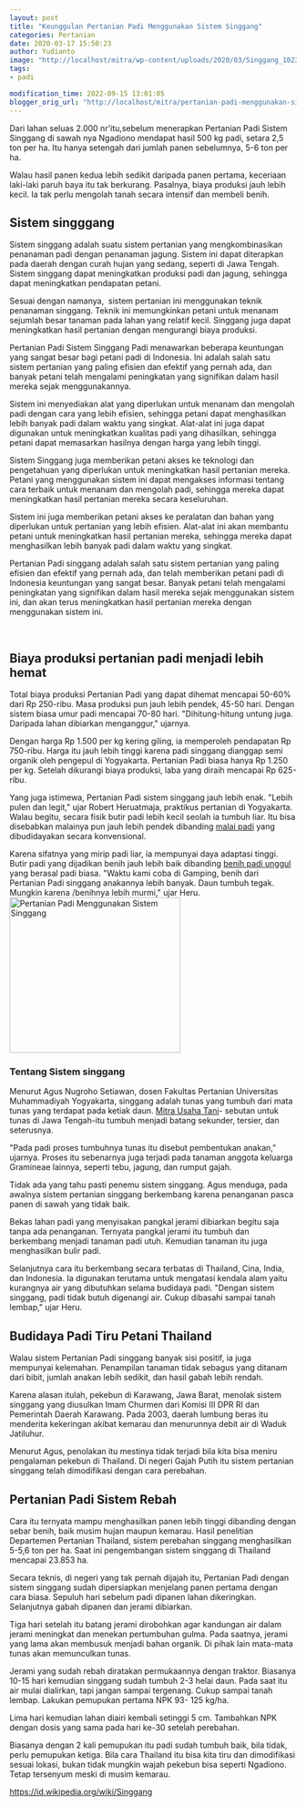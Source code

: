 ```yaml
---
layout: post
title: "Keunggulan Pertanian Padi Menggunakan Sistem Singgang"
categories: Pertanian
date: 2020-03-17 15:50:23
author: Yudianto
image: "http://localhost/mitra/wp-content/uploads/2020/03/Singgang_1023x800.jpg"
tags:
- padi

modification_time: 2022-09-15 13:01:05
blogger_orig_url: "http://localhost/mitra/pertanian-padi-menggunakan-sistem.html"
---
```


Dari lahan seluas 2.000 nr'itu,sebelum menerapkan Pertanian Padi Sistem Singgang di sawah nya Ngadiono mendapat hasil 500 kg padi, setara 2,5 ton per ha. Itu hanya setengah dari jumlah panen sebelumnya, 5-6 ton per ha.

Walau hasil panen kedua lebih sedikit daripada panen pertama, keceriaan laki-laki paruh baya itu tak berkurang. Pasalnya, biaya produksi jauh lebih kecil. Ia tak perlu mengolah tanah secara intensif dan membeli benih.
<h2>Sistem singggang</h2>
<span data-offset-key="2fg6s-20-0">S</span><span data-offset-key="2fg6s-21-0">ist</span><span data-offset-key="2fg6s-22-0">em</span><span data-offset-key="2fg6s-23-0"> sing</span><span data-offset-key="2fg6s-24-0">gang</span><span data-offset-key="2fg6s-25-0"> ad</span><span data-offset-key="2fg6s-26-0">al</span><span data-offset-key="2fg6s-27-0">ah</span><span data-offset-key="2fg6s-28-0"> su</span><span data-offset-key="2fg6s-29-0">atu</span><span data-offset-key="2fg6s-30-0"> s</span><span data-offset-key="2fg6s-31-0">ist</span><span data-offset-key="2fg6s-32-0">em</span><span data-offset-key="2fg6s-33-0"> pert</span><span data-offset-key="2fg6s-34-0">anian</span><span data-offset-key="2fg6s-35-0"> y</span><span data-offset-key="2fg6s-36-0">ang</span><span data-offset-key="2fg6s-37-0"> men</span><span data-offset-key="2fg6s-38-0">g</span><span data-offset-key="2fg6s-39-0">k</span><span data-offset-key="2fg6s-40-0">omb</span><span data-offset-key="2fg6s-41-0">inas</span><span data-offset-key="2fg6s-42-0">ikan</span><span data-offset-key="2fg6s-43-0"> pen</span><span data-offset-key="2fg6s-44-0">an</span><span data-offset-key="2fg6s-45-0">aman</span><span data-offset-key="2fg6s-46-0"> p</span><span data-offset-key="2fg6s-47-0">adi</span><span data-offset-key="2fg6s-48-0"> den</span><span data-offset-key="2fg6s-49-0">gan</span><span data-offset-key="2fg6s-50-0"> pen</span><span data-offset-key="2fg6s-51-0">an</span><span data-offset-key="2fg6s-52-0">aman</span><span data-offset-key="2fg6s-53-0"> j</span><span data-offset-key="2fg6s-54-0">ag</span><span data-offset-key="2fg6s-55-0">ung</span><span data-offset-key="2fg6s-56-0">.</span><span data-offset-key="2fg6s-57-0"> S</span><span data-offset-key="2fg6s-58-0">ist</span><span data-offset-key="2fg6s-59-0">em</span><span data-offset-key="2fg6s-60-0"> in</span><span data-offset-key="2fg6s-61-0">i</span><span data-offset-key="2fg6s-62-0"> d</span><span data-offset-key="2fg6s-63-0">ap</span><span data-offset-key="2fg6s-64-0">at</span><span data-offset-key="2fg6s-65-0"> d</span><span data-offset-key="2fg6s-66-0">iter</span><span data-offset-key="2fg6s-67-0">ap</span><span data-offset-key="2fg6s-68-0">kan</span><span data-offset-key="2fg6s-69-0"> p</span><span data-offset-key="2fg6s-70-0">ada</span><span data-offset-key="2fg6s-71-0"> da</span><span data-offset-key="2fg6s-72-0">er</span><span data-offset-key="2fg6s-73-0">ah</span><span data-offset-key="2fg6s-74-0"> den</span><span data-offset-key="2fg6s-75-0">gan</span><span data-offset-key="2fg6s-76-0"> cur</span><span data-offset-key="2fg6s-77-0">ah</span><span data-offset-key="2fg6s-78-0"> h</span><span data-offset-key="2fg6s-79-0">u</span><span data-offset-key="2fg6s-80-0">jan</span><span data-offset-key="2fg6s-81-0"> y</span><span data-offset-key="2fg6s-82-0">ang</span><span data-offset-key="2fg6s-83-0"> sed</span><span data-offset-key="2fg6s-84-0">ang</span><span data-offset-key="2fg6s-85-0">,</span><span data-offset-key="2fg6s-86-0"> se</span><span data-offset-key="2fg6s-87-0">pert</span><span data-offset-key="2fg6s-88-0">i</span><span data-offset-key="2fg6s-89-0"> di</span><span data-offset-key="2fg6s-90-0"> J</span><span data-offset-key="2fg6s-91-0">awa</span><span data-offset-key="2fg6s-92-0"> T</span><span data-offset-key="2fg6s-93-0">eng</span><span data-offset-key="2fg6s-94-0">ah</span><span data-offset-key="2fg6s-95-0">.</span><span data-offset-key="2fg6s-96-0"> S</span><span data-offset-key="2fg6s-97-0">ist</span><span data-offset-key="2fg6s-98-0">em</span><span data-offset-key="2fg6s-99-0"> sing</span><span data-offset-key="2fg6s-100-0">gang</span><span data-offset-key="2fg6s-101-0"> d</span><span data-offset-key="2fg6s-102-0">ap</span><span data-offset-key="2fg6s-103-0">at</span><span data-offset-key="2fg6s-104-0"> men</span><span data-offset-key="2fg6s-105-0">ing</span><span data-offset-key="2fg6s-106-0">kat</span><span data-offset-key="2fg6s-107-0">kan</span><span data-offset-key="2fg6s-108-0"> produ</span><span data-offset-key="2fg6s-109-0">ks</span><span data-offset-key="2fg6s-110-0">i</span><span data-offset-key="2fg6s-111-0"> p</span><span data-offset-key="2fg6s-112-0">adi</span><span data-offset-key="2fg6s-113-0"> dan</span><span data-offset-key="2fg6s-114-0"> j</span><span data-offset-key="2fg6s-115-0">ag</span><span data-offset-key="2fg6s-116-0">ung</span><span data-offset-key="2fg6s-117-0">,</span><span data-offset-key="2fg6s-118-0"> se</span><span data-offset-key="2fg6s-119-0">hing</span><span data-offset-key="2fg6s-120-0">ga</span><span data-offset-key="2fg6s-121-0"> d</span><span data-offset-key="2fg6s-122-0">ap</span><span data-offset-key="2fg6s-123-0">at</span><span data-offset-key="2fg6s-124-0"> men</span><span data-offset-key="2fg6s-125-0">ing</span><span data-offset-key="2fg6s-126-0">kat</span><span data-offset-key="2fg6s-127-0">kan</span><span data-offset-key="2fg6s-128-0"> pend</span><span data-offset-key="2fg6s-129-0">ap</span><span data-offset-key="2fg6s-130-0">atan</span><span data-offset-key="2fg6s-131-0"> pet</span><span data-offset-key="2fg6s-132-0">ani</span><span data-offset-key="2fg6s-133-0">.</span>

<span data-offset-key="13e-19-0">Sesuai dengan namanya, </span><span data-offset-key="13e-32-0"> s</span><span data-offset-key="13e-33-0">ist</span><span data-offset-key="13e-34-0">em</span><span data-offset-key="13e-35-0"> pert</span><span data-offset-key="13e-36-0">anian</span><span data-offset-key="13e-37-0"> ini</span><span data-offset-key="13e-39-0"> men</span><span data-offset-key="13e-40-0">gg</span><span data-offset-key="13e-41-0">un</span><span data-offset-key="13e-42-0">ak</span><span data-offset-key="13e-43-0">an</span><span data-offset-key="13e-44-0"> te</span><span data-offset-key="13e-45-0">kn</span><span data-offset-key="13e-46-0">ik</span><span data-offset-key="13e-47-0"> pen</span><span data-offset-key="13e-48-0">an</span><span data-offset-key="13e-49-0">aman</span><span data-offset-key="13e-50-0"> sing</span><span data-offset-key="13e-51-0">gang</span><span data-offset-key="13e-52-0">.</span><span data-offset-key="13e-53-0"> Tek</span><span data-offset-key="13e-54-0">nik</span><span data-offset-key="13e-55-0"> in</span><span data-offset-key="13e-56-0">i</span><span data-offset-key="13e-57-0"> mem</span><span data-offset-key="13e-58-0">ung</span><span data-offset-key="13e-59-0">k</span><span data-offset-key="13e-60-0">ink</span><span data-offset-key="13e-61-0">an</span><span data-offset-key="13e-62-0"> pet</span><span data-offset-key="13e-63-0">ani</span><span data-offset-key="13e-64-0"> unt</span><span data-offset-key="13e-65-0">uk</span><span data-offset-key="13e-66-0"> men</span><span data-offset-key="13e-67-0">an</span><span data-offset-key="13e-68-0">am</span><span data-offset-key="13e-69-0"> se</span><span data-offset-key="13e-70-0">j</span><span data-offset-key="13e-71-0">um</span><span data-offset-key="13e-72-0">lah</span><span data-offset-key="13e-73-0"> bes</span><span data-offset-key="13e-74-0">ar</span><span data-offset-key="13e-75-0"> tan</span><span data-offset-key="13e-76-0">aman</span><span data-offset-key="13e-77-0"> p</span><span data-offset-key="13e-78-0">ada</span><span data-offset-key="13e-79-0"> l</span><span data-offset-key="13e-80-0">ahan</span><span data-offset-key="13e-81-0"> y</span><span data-offset-key="13e-82-0">ang</span><span data-offset-key="13e-83-0"> relat</span><span data-offset-key="13e-84-0">if</span><span data-offset-key="13e-85-0"> ke</span><span data-offset-key="13e-86-0">cil</span><span data-offset-key="13e-87-0">.</span><span data-offset-key="13e-88-0"> Sing</span><span data-offset-key="13e-89-0">gang</span><span data-offset-key="13e-90-0"> j</span><span data-offset-key="13e-91-0">uga</span><span data-offset-key="13e-92-0"> d</span><span data-offset-key="13e-93-0">ap</span><span data-offset-key="13e-94-0">at</span><span data-offset-key="13e-95-0"> men</span><span data-offset-key="13e-96-0">ing</span><span data-offset-key="13e-97-0">kat</span><span data-offset-key="13e-98-0">kan</span><span data-offset-key="13e-99-0"> has</span><span data-offset-key="13e-100-0">il</span><span data-offset-key="13e-101-0"> pert</span><span data-offset-key="13e-102-0">anian</span><span data-offset-key="13e-103-0"> den</span><span data-offset-key="13e-104-0">gan</span><span data-offset-key="13e-105-0"> men</span><span data-offset-key="13e-106-0">gur</span><span data-offset-key="13e-107-0">ang</span><span data-offset-key="13e-108-0">i</span><span data-offset-key="13e-109-0"> bi</span><span data-offset-key="13e-110-0">aya</span><span data-offset-key="13e-111-0"> produ</span><span data-offset-key="13e-112-0">ks</span><span data-offset-key="13e-113-0">i</span><span data-offset-key="13e-114-0">.</span>

Pertanian Padi Sistem Singgang Padi menawarkan beberapa keuntungan yang sangat besar bagi petani padi di Indonesia. Ini adalah salah satu sistem pertanian yang paling efisien dan efektif yang pernah ada, dan banyak petani telah mengalami peningkatan yang signifikan dalam hasil mereka sejak menggunakannya.

Sistem ini menyediakan alat yang diperlukan untuk menanam dan mengolah padi dengan cara yang lebih efisien, sehingga petani dapat menghasilkan lebih banyak padi dalam waktu yang singkat. Alat-alat ini juga dapat digunakan untuk meningkatkan kualitas padi yang dihasilkan, sehingga petani dapat memasarkan hasilnya dengan harga yang lebih tinggi.

Sistem Singgang juga memberikan petani akses ke teknologi dan pengetahuan yang diperlukan untuk meningkatkan hasil pertanian mereka. Petani yang menggunakan sistem ini dapat mengakses informasi tentang cara terbaik untuk menanam dan mengolah padi, sehingga mereka dapat meningkatkan hasil pertanian mereka secara keseluruhan.

Sistem ini juga memberikan petani akses ke peralatan dan bahan yang diperlukan untuk pertanian yang lebih efisien. Alat-alat ini akan membantu petani untuk meningkatkan hasil pertanian mereka, sehingga mereka dapat menghasilkan lebih banyak padi dalam waktu yang singkat.

Pertanian Padi singgang adalah salah satu sistem pertanian yang paling efisien dan efektif yang pernah ada, dan telah memberikan petani padi di Indonesia keuntungan yang sangat besar. Banyak petani telah mengalami peningkatan yang signifikan dalam hasil mereka sejak menggunakan sistem ini, dan akan terus meningkatkan hasil pertanian mereka dengan menggunakan sistem ini.

&nbsp;
<h2>Biaya produksi pertanian padi menjadi lebih hemat</h2>
Total biaya produksi Pertanian Padi yang dapat dihemat mencapai 50-60% dari Rp 250-ribu. Masa produksi pun jauh lebih pendek, 45-50 hari. Dengan sistem biasa umur padi mencapai 70-80 hari. "Dihitung-hitung untung juga. Daripada lahan dibiarkan menganggur," ujarnya.

Dengan harga Rp 1.500 per kg kering giling, ia memperoleh pendapatan Rp 750-ribu. Harga itu jauh lebih tinggi karena padi singgang dianggap semi organik oleh pengepul di Yogyakarta. Pertanian Padi biasa hanya Rp 1.250 per kg. Setelah dikurangi biaya produksi, laba yang diraih mencapai Rp 625-ribu.

Yang juga istimewa, Pertanian Padi sistem singgang jauh lebih enak. "Lebih pulen dan legit," ujar Robert Heruatmaja, praktikus pertanian di Yogyakarta. Walau begitu, secara fisik butir padi lebih kecil seolah ia tumbuh liar. Itu bisa disebabkan malainya pun jauh lebih pendek dibanding <a href="http://127.0.0.1/mitra/topik/padi">malai padi</a> yang dibudidayakan secara konvensional.

Karena sifatnya yang mirip padi liar, ia mempunyai daya adaptasi tinggi. Butir padi yang dijadikan benih jauh lebih baik dibanding <a href="http://127.0.0.1/mitra/index.php/agrise/article/view/178">benih padi unggul</a> yang berasal padi biasa. "Waktu kami coba di Gamping, benih dari Pertanian Padi singgang anakannya lebih banyak. Daun tumbuh tegak. Mungkin karena /benihnya lebih murmi," ujar Heru.
<img class="aligncenter wp-image-448 size-medium" src="http://127.0.0.1/mitra/wp-content/uploads/2020/03/Singgang_879x800-300x273.jpg" alt="Pertanian Padi Menggunakan Sistem Singgang" width="300" height="273" />
<h3>Tentang Sistem singgang</h3>
Menurut Agus Nugroho Setiawan, dosen Fakultas Pertanian Universitas Muhammadiyah Yogyakarta, singgang adalah tunas yang tumbuh dari mata tunas yang terdapat pada ketiak daun. <a href="http://127.0.0.1/mitra">Mitra Usaha Tani</a>- sebutan untuk tunas di Jawa Tengah-itu tumbuh menjadi batang sekunder, tersier, dan seterusnya.

"Pada padi proses tumbuhnya tunas itu disebut pembentukan anakan," ujarnya. Proses itu sebenarnya juga terjadi pada tanaman anggota keluarga Gramineae lainnya, seperti tebu, jagung, dan rumput gajah.

Tidak ada yang tahu pasti penemu sistem singgang. Agus menduga, pada awalnya sistem pertanian singgang berkembang karena penanganan pasca panen di sawah yang tidak baik.

Bekas lahan padi yang menyisakan pangkal jerami dibiarkan begitu saja tanpa ada penanganan. Ternyata pangkal jerami itu tumbuh dan berkembang menjadi tanaman padi utuh. Kemudian tanaman itu juga menghasilkan bulir padi.

Selanjutnya cara itu berkembang secara terbatas di Thailand, Cina, India, dan Indonesia. Ia digunakan terutama untuk mengatasi kendala alam yaitu kurangnya air yang dibutuhkan selama budidaya padi. "Dengan sistem singgang, padi tidak butuh digenangi air. Cukup dibasahi sampai tanah lembap," ujar Heru.
<h2>Budidaya Padi Tiru Petani Thailand</h2>
Walau sistem Pertanian Padi singgang banyak sisi positif, ia juga mempunyai kelemahan. Penampilan tanaman tidak sebagus yang ditanam dari bibit, jumlah anakan lebih sedikit, dan hasil gabah lebih rendah.

Karena alasan itulah, pekebun di Karawang, Jawa Barat, menolak sistem singgang yang diusulkan Imam Churmen dari Komisi III DPR RI dan Pemerintah Daerah Karawang. Pada 2003, daerah lumbung beras itu menderita kekeringan akibat kemarau dan menurunnya debit air di Waduk Jatiluhur.

Menurut Agus, penolakan itu mestinya tidak terjadi bila kita bisa meniru pengalaman pekebun di Thailand. Di negeri Gajah Putih itu sistem pertanian singgang telah dimodifikasi dengan cara perebahan.
<h2>Pertanian Padi Sistem Rebah</h2>
Cara itu ternyata mampu menghasilkan panen lebih tinggi dibanding dengan sebar benih, baik musim hujan maupun kemarau. Hasil penelitian Departemen Pertanian Thailand, sistem perebahan singgang menghasilkan 5-5,6 ton per ha. Saat ini pengembangan sistem singgang di Thailand mencapai 23.853 ha.

Secara teknis, di negeri yang tak pernah dijajah itu, Pertanian Padi dengan sistem singgang sudah dipersiapkan menjelang panen pertama dengan cara biasa. Sepuluh hari sebelum padi dipanen lahan dikeringkan. Selanjutnya gabah dipanen dan jerami dibiarkan.

Tiga hari setelah itu batang jerami dirobohkan agar kandungan air dalam jerami meningkat dan menekan pertumbuhan gulma. Pada saatnya, jerami yang lama akan membusuk menjadi bahan organik. Di pihak lain mata-mata tunas akan memunculkan tunas.

Jerami yang sudah rebah diratakan permukaannya dengan traktor. Biasanya 10-15 hari kemudian singgang sudah tumbuh 2-3 helai daun. Pada saat itu air mulai dialirkan, tapi jangan sampai tergenang. Cukup sampai tanah lembap. Lakukan pemupukan pertama NPK 93- 125 kg/ha.

Lima hari kemudian lahan diairi kembali setinggi 5 cm. Tambahkan NPK dengan dosis yang sama pada hari ke-30 setelah perebahan.

Biasanya dengan 2 kali pemupukan itu padi sudah tumbuh baik, bila tidak, perlu pemupukan ketiga. Bila cara Thailand itu bisa kita tiru dan dimodifikasi sesuai lokasi, bukan tidak mungkin wajah pekebun bisa seperti Ngadiono. Tetap tersenyum meski di musim kemarau.

<a href="https://id.wikipedia.org/wiki/Singgang">https://id.wikipedia.org/wiki/Singgang</a>

